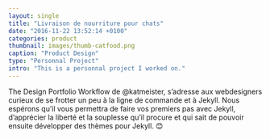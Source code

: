 ```yaml
---
layout: single
title: "Livraison de nourriture pour chats"
date: "2016-11-22 13:52:14 +0100"
categories: product
thumbnail: images/thumb-catfood.png
caption: "Product Design"
type: "Personnal Project"
intro: "This is a personnal project I worked on."
---
```


The Design Portfolio Workflow de @katmeister, s’adresse aux webdesigners curieux de se frotter un peu à la ligne de commande et à Jekyll. Nous espérons qu’il vous permettra de faire vos premiers pas avec Jekyll, d’apprécier la liberté et la souplesse qu’il procure et qui sait de pouvoir ensuite développer des thèmes pour Jekyll. 😊
